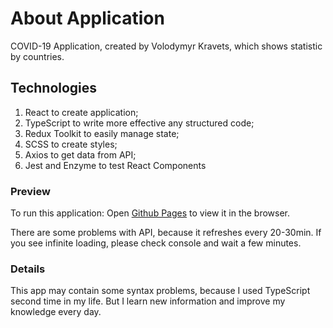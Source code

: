 # About Application

COVID-19 Application, created by Volodymyr Kravets, which shows statistic by countries.

## Technologies

1. React to create application;
2. TypeScript to write more effective any structured code;
3. Redux Toolkit to easily manage state;
4. SCSS to create styles;
5. Axios to get data from API;
6. Jest and Enzyme to test React Components

### Preview

To run this application:
Open [Github Pages](https://voltailor.github.io/COVID-19-Statistic/) to view it in the browser.

There are some problems with API, because it refreshes every 20-30min. If you see infinite loading, please check console and wait a few minutes.

### Details

This app may contain some syntax problems, because I used TypeScript second time in my life. But I learn new information and improve my knowledge every day.
